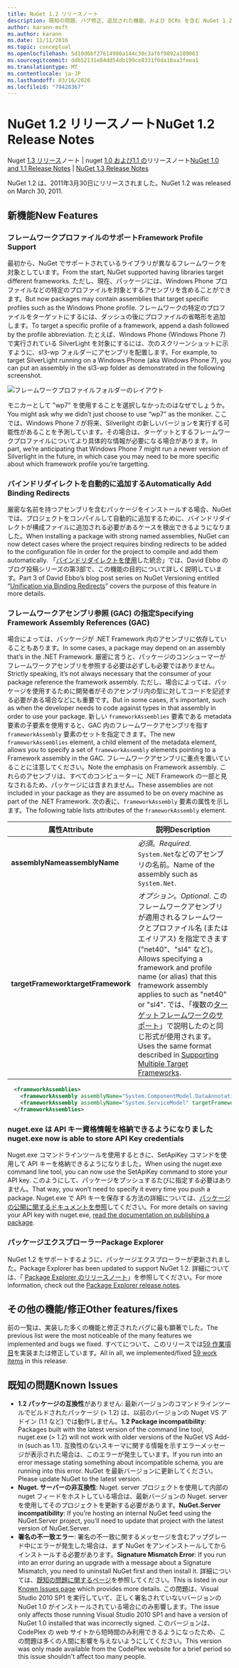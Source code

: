 ```yaml
---
title: NuGet 1.2 リリースノート
description: 既知の問題、バグ修正、追加された機能、および DCRs を含む NuGet 1.2 のリリースノート。
author: karann-msft
ms.author: karann
ms.date: 11/11/2016
ms.topic: conceptual
ms.openlocfilehash: 5d10d6bf27614980a144c30c3af6f9892a109061
ms.sourcegitcommit: ddb52131e84dd54db199ce8331f6da18aa3feea1
ms.translationtype: MT
ms.contentlocale: ja-JP
ms.lasthandoff: 03/16/2020
ms.locfileid: "79428367"
---
```

# <a name="nuget-12-release-notes"></a><span data-ttu-id="2d308-103">NuGet 1.2 リリースノート</span><span class="sxs-lookup"><span data-stu-id="2d308-103">NuGet 1.2 Release Notes</span></span>

<span data-ttu-id="2d308-104">Nuget [1.3 リリース](../release-notes/nuget-1.3.md)ノート | nuget [1.0 および1.1 の](../release-notes/nuget-1.1.md)リリースノート</span><span class="sxs-lookup"><span data-stu-id="2d308-104">[NuGet 1.0 and 1.1 Release Notes](../release-notes/nuget-1.1.md) | [NuGet 1.3 Release Notes](../release-notes/nuget-1.3.md)</span></span>

<span data-ttu-id="2d308-105">NuGet 1.2 は、2011年3月30日にリリースされました。</span><span class="sxs-lookup"><span data-stu-id="2d308-105">NuGet 1.2 was released on March 30, 2011.</span></span>

## <a name="new-features"></a><span data-ttu-id="2d308-106">新機能</span><span class="sxs-lookup"><span data-stu-id="2d308-106">New Features</span></span>

### <a name="framework-profile-support"></a><span data-ttu-id="2d308-107">フレームワークプロファイルのサポート</span><span class="sxs-lookup"><span data-stu-id="2d308-107">Framework Profile Support</span></span>

<span data-ttu-id="2d308-108">最初から、NuGet でサポートされているライブラリが異なるフレームワークを対象としています。</span><span class="sxs-lookup"><span data-stu-id="2d308-108">From the start, NuGet supported having libraries target different frameworks.</span></span> <span data-ttu-id="2d308-109">ただし、現在、パッケージには、Windows Phone プロファイルなどの特定のプロファイルを対象とするアセンブリを含めることができます。</span><span class="sxs-lookup"><span data-stu-id="2d308-109">But now packages may contain assemblies that target specific profiles such as the Windows Phone profile.</span></span> <span data-ttu-id="2d308-110">フレームワークの特定のプロファイルをターゲットにするには、ダッシュの後にプロファイルの省略形を追加します。</span><span class="sxs-lookup"><span data-stu-id="2d308-110">To target a specific profile of a framework, append a dash followed by the profile abbreviation.</span></span> <span data-ttu-id="2d308-111">たとえば、Windows Phone (Windows Phone 7) で実行されている SilverLight を対象にするには、次のスクリーンショットに示すように、sl3-wp フォルダーにアセンブリを配置します。</span><span class="sxs-lookup"><span data-stu-id="2d308-111">For example, to target SilverLight running on a Windows Phone (aka Windows Phone 7), you can put an assembly in the sl3-wp folder as demonstrated in the following screenshot.</span></span>

![フレームワークプロファイルフォルダーのレイアウト](./media/framework-profile-support.png)

<span data-ttu-id="2d308-113">モニカーとして "wp7" を使用することを選択しなかったのはなぜでしょうか。</span><span class="sxs-lookup"><span data-stu-id="2d308-113">You might ask why we didn’t just choose to use “wp7” as the moniker.</span></span> <span data-ttu-id="2d308-114">ここでは、Windows Phone 7 が将来、Silverlight の新しいバージョンを実行する可能性があることを予測しています。その場合は、ターゲットとするフレームワークプロファイルについてより具体的な情報が必要になる場合があります。</span><span class="sxs-lookup"><span data-stu-id="2d308-114">In part, we’re anticipating that Windows Phone 7 might run a newer version of Silverlight in the future, in which case you may need to be more specific about which framework profile you’re targetting.</span></span>

### <a name="automatically-add-binding-redirects"></a><span data-ttu-id="2d308-115">バインドリダイレクトを自動的に追加する</span><span class="sxs-lookup"><span data-stu-id="2d308-115">Automatically Add Binding Redirects</span></span>

<span data-ttu-id="2d308-116">厳密な名前を持つアセンブリを含むパッケージをインストールする場合、NuGet では、プロジェクトをコンパイルして自動的に追加するために、バインドリダイレクトが構成ファイルに追加される必要があるケースを検出できるようになりました。</span><span class="sxs-lookup"><span data-stu-id="2d308-116">When installing a package with strong named assemblies, NuGet can now detect cases where the project requires binding redirects to be added to the configuration file in order for the project to compile and add them automatically.</span></span> <span data-ttu-id="2d308-117">「[バインドリダイレクトを使用](http://blog.davidebbo.com/2011/01/nuget-versioning-part-3-unification-via.html)した統合」では、David Ebbo のブログ投稿シリーズの第3部で、この機能の目的について詳しく説明しています。</span><span class="sxs-lookup"><span data-stu-id="2d308-117">Part 3 of David Ebbo’s blog post series on NuGet Versioning entitled “[Unification via Binding Redirects](http://blog.davidebbo.com/2011/01/nuget-versioning-part-3-unification-via.html)” covers the purpose of this feature in more details.</span></span>

<a name="framework-assembly-refs"></a>

### <a name="specifying-framework-assembly-references-gac"></a><span data-ttu-id="2d308-118">フレームワークアセンブリ参照 (GAC) の指定</span><span class="sxs-lookup"><span data-stu-id="2d308-118">Specifying Framework Assembly References (GAC)</span></span>

<span data-ttu-id="2d308-119">場合によっては、パッケージが .NET Framework 内のアセンブリに依存していることもあります。</span><span class="sxs-lookup"><span data-stu-id="2d308-119">In some cases, a package may depend on an assembly that’s in the .NET Framework.</span></span> <span data-ttu-id="2d308-120">厳密に言うと、パッケージのコンシューマーがフレームワークアセンブリを参照する必要は必ずしも必要ではありません。</span><span class="sxs-lookup"><span data-stu-id="2d308-120">Strictly speaking, it’s not always necessary that the consumer of your package reference the framework assembly.</span></span> <span data-ttu-id="2d308-121">ただし、場合によっては、パッケージを使用するために開発者がそのアセンブリ内の型に対してコードを記述する必要がある場合などにも重要です。</span><span class="sxs-lookup"><span data-stu-id="2d308-121">But in some cases, it's important, such as when the developer needs to code against types in that assembly in order to use your package.</span></span> <span data-ttu-id="2d308-122">新しい `frameworkAssemblies` 要素である metadata 要素の子要素を使用すると、GAC 内のフレームワークアセンブリを指す `frameworkAssembly` 要素のセットを指定できます。</span><span class="sxs-lookup"><span data-stu-id="2d308-122">The new `frameworkAssemblies` element, a child element of the metadata element, allows you to specify a set of `frameworkAssembly` elements pointing to a Framework assembly in the GAC.</span></span> <span data-ttu-id="2d308-123">フレームワークアセンブリに重点を置いていることに注意してください。</span><span class="sxs-lookup"><span data-stu-id="2d308-123">Note the emphasis on Framework assembly.</span></span>
<span data-ttu-id="2d308-124">これらのアセンブリは、すべてのコンピューターに .NET Framework の一部と見なされるため、パッケージには含まれません。</span><span class="sxs-lookup"><span data-stu-id="2d308-124">These assemblies are not included in your package as they are assumed to be on every machine  as part of the .NET Framework.</span></span> <span data-ttu-id="2d308-125">次の表に、`frameworkAssembly` 要素の属性を示します。</span><span class="sxs-lookup"><span data-stu-id="2d308-125">The following table lists attributes of the `frameworkAssembly` element.</span></span>


|<span data-ttu-id="2d308-126">属性</span><span class="sxs-lookup"><span data-stu-id="2d308-126">Attribute</span></span> |<span data-ttu-id="2d308-127">説明</span><span class="sxs-lookup"><span data-stu-id="2d308-127">Description</span></span>|
|----------------|-----------|
|<span data-ttu-id="2d308-128">**assemblyName**</span><span class="sxs-lookup"><span data-stu-id="2d308-128">**assemblyName**</span></span>|<span data-ttu-id="2d308-129">*必須*。</span><span class="sxs-lookup"><span data-stu-id="2d308-129">*Required*.</span></span> <span data-ttu-id="2d308-130">`System.Net`などのアセンブリの名前。</span><span class="sxs-lookup"><span data-stu-id="2d308-130">Name of the assembly such as `System.Net`.</span></span>|
|<span data-ttu-id="2d308-131">**targetFramework**</span><span class="sxs-lookup"><span data-stu-id="2d308-131">**targetFramework**</span></span>|<span data-ttu-id="2d308-132">*オプション*。</span><span class="sxs-lookup"><span data-stu-id="2d308-132">*Optional*.</span></span> <span data-ttu-id="2d308-133">このフレームワークアセンブリが適用されるフレームワークとプロファイル名 (またはエイリアス) を指定できます ("net40"、"sl4" など)。</span><span class="sxs-lookup"><span data-stu-id="2d308-133">Allows specifying a framework and profile name (or alias) that this framework assembly applies to such as "net40" or "sl4".</span></span> <span data-ttu-id="2d308-134">では、「複数の[ターゲットフレームワークのサポート](../create-packages/supporting-multiple-target-frameworks.md)」で説明したのと同じ形式が使用されます。</span><span class="sxs-lookup"><span data-stu-id="2d308-134">Uses the same format described in [Supporting Multiple Target Frameworks](../create-packages/supporting-multiple-target-frameworks.md).</span></span>|

```xml
  <frameworkAssemblies>
    <frameworkAssembly assemblyName="System.ComponentModel.DataAnnotations" targetFramework="net40" />
    <frameworkAssembly assemblyName="System.ServiceModel" targetFramework="net40" />
  </frameworkAssemblies>
```

### <a name="nugetexe-now-is-able-to-store-api-key-credentials"></a><span data-ttu-id="2d308-135">nuget.exe は API キー資格情報を格納できるようになりました</span><span class="sxs-lookup"><span data-stu-id="2d308-135">nuget.exe now is able to store API Key credentials</span></span>

<span data-ttu-id="2d308-136">Nuget.exe コマンドラインツールを使用するときに、SetApiKey コマンドを使用して API キーを格納できるようになりました。</span><span class="sxs-lookup"><span data-stu-id="2d308-136">When using the nuget.exe command line tool, you can now use the SetApiKey command to store your API key.</span></span> <span data-ttu-id="2d308-137">このようにして、パッケージをプッシュするたびに指定する必要はありません。</span><span class="sxs-lookup"><span data-stu-id="2d308-137">That way, you won’t need to specify it every time you push a package.</span></span> <span data-ttu-id="2d308-138">Nuget.exe で API キーを保存する方法の詳細については、[パッケージの公開に関するドキュメントを参照](../nuget-org/publish-a-package.md)してください。</span><span class="sxs-lookup"><span data-stu-id="2d308-138">For more details on saving your API key with nuget.exe, [read the documentation on publishing a package](../nuget-org/publish-a-package.md).</span></span>

### <a name="package-explorer"></a><span data-ttu-id="2d308-139">パッケージエクスプローラー</span><span class="sxs-lookup"><span data-stu-id="2d308-139">Package Explorer</span></span>
<span data-ttu-id="2d308-140">NuGet 1.2 をサポートするように、パッケージエクスプローラーが更新されました。</span><span class="sxs-lookup"><span data-stu-id="2d308-140">Package Explorer has been updated to support NuGet 1.2.</span></span> <span data-ttu-id="2d308-141">詳細については、「 [Package Explorer のリリースノート](http://nuget.codeplex.com/wikipage?title=New%20features%20in%20NuGet%20Package%20Explorer%201.0)」を参照してください。</span><span class="sxs-lookup"><span data-stu-id="2d308-141">For more information, check out the [Package Explorer release notes](http://nuget.codeplex.com/wikipage?title=New%20features%20in%20NuGet%20Package%20Explorer%201.0).</span></span>

## <a name="other-featuresfixes"></a><span data-ttu-id="2d308-142">その他の機能/修正</span><span class="sxs-lookup"><span data-stu-id="2d308-142">Other features/fixes</span></span>

<span data-ttu-id="2d308-143">前の一覧は、実装した多くの機能と修正されたバグに最も顕著でした。</span><span class="sxs-lookup"><span data-stu-id="2d308-143">The previous list were the most noticeable of the many features we implemented and bugs we fixed.</span></span> <span data-ttu-id="2d308-144">すべてについて、このリリースでは[59 作業項目](http://nuget.codeplex.com/workitem/list/advanced?keyword=&status=All&type=All&priority=All&release=NuGet%201.2&assignedTo=All&component=All&sortField=Votes&sortDirection=Descending&page=0)を実装または修正しています。</span><span class="sxs-lookup"><span data-stu-id="2d308-144">All in all, we implemented/fixed [59 work items](http://nuget.codeplex.com/workitem/list/advanced?keyword=&status=All&type=All&priority=All&release=NuGet%201.2&assignedTo=All&component=All&sortField=Votes&sortDirection=Descending&page=0) in this release.</span></span>

## <a name="known-issues"></a><span data-ttu-id="2d308-145">既知の問題</span><span class="sxs-lookup"><span data-stu-id="2d308-145">Known Issues</span></span>

* <span data-ttu-id="2d308-146">**1.2 パッケージの互換性**がありません: 最新バージョンのコマンドラインツールでビルドされたパッケージ (> 1.2) は、以前のバージョンの Nuget VS アドイン (1.1 など) では動作しません。</span><span class="sxs-lookup"><span data-stu-id="2d308-146">**1.2 Package incompatibility**: Packages built with the latest version of the command line tool, nuget.exe (> 1.2) will not work with older versions of the NuGet VS Add-in (such as 1.1).</span></span> <span data-ttu-id="2d308-147">互換性のないスキーマに関する情報を示すエラーメッセージが表示された場合は、このエラーが発生しています。</span><span class="sxs-lookup"><span data-stu-id="2d308-147">If you run into an error message stating something about incompatible schema, you are running into this error.</span></span> <span data-ttu-id="2d308-148">NuGet を最新バージョンに更新してください。</span><span class="sxs-lookup"><span data-stu-id="2d308-148">Please update NuGet to the latest version.</span></span>
* <span data-ttu-id="2d308-149">**Nuget. サーバーの非互換性**: Nuget. server プロジェクトを使用して内部の nuget フィードをホストしている場合は、最新バージョンの Nuget. server を使用してそのプロジェクトを更新する必要があります。</span><span class="sxs-lookup"><span data-stu-id="2d308-149">**NuGet.Server incompatibility**: If you’re hosting an internal NuGet feed using the NuGet.Server project, you’ll need to update that project with the latest version of NuGet.Server.</span></span>
* <span data-ttu-id="2d308-150">**署名の不一致エラー**: 署名の不一致に関するメッセージを含むアップグレード中にエラーが発生した場合は、まず NuGet をアンインストールしてからインストールする必要があります。</span><span class="sxs-lookup"><span data-stu-id="2d308-150">**Signature Mismatch Error**: If you run into an error during an upgrade with a message about a Signature Mismatch, you need to uninstall NuGet first and then install it.</span></span> <span data-ttu-id="2d308-151">詳細については、[既知の問題に関するページ](../release-notes/known-issues.md)を参照してください。</span><span class="sxs-lookup"><span data-stu-id="2d308-151">This is listed in our [Known Issues page](../release-notes/known-issues.md) which provides more details.</span></span> <span data-ttu-id="2d308-152">この問題は、Visual Studio 2010 SP1 を実行していて、正しく署名されていないバージョンの NuGet 1.0 がインストールされている場合にのみ影響します。</span><span class="sxs-lookup"><span data-stu-id="2d308-152">The issue only affects those running Visual Studio 2010 SP1 and have a version of NuGet 1.0 installed that was incorrectly signed.</span></span> <span data-ttu-id="2d308-153">このバージョンは、CodePlex の web サイトから短時間のみ利用できるようになったため、この問題は多くの人間に影響を与えないようにしてください。</span><span class="sxs-lookup"><span data-stu-id="2d308-153">This version was only made available from the CodePlex website for a brief period so this issue shouldn't affect too many people.</span></span>
